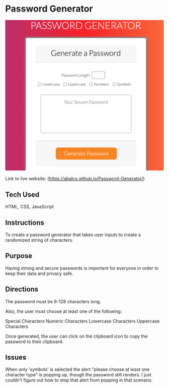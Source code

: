 # Password Generator

![Test Image 3](src/img/rmimg.png)

Link to live website: (https://abalcs.github.io/Password-Generator/)

## Tech Used
HTML, CSS, JavaScript

## Instructions
To create a password generator that takes user inputs to create a randomized string of characters.

## Purpose
Having strong and secure passwords is important for everyone in order to keep their data and privacy safe.

## Directions
The password must be 8-128 characters long.

Also, the user must choose at least one of the following:

Special Characters
Numeric Characters
Lowercase Characters
Uppercase Characters

Once generated, the user can click on the clipboard icon to copy the password to their clipboard.

## Issues
When only 'symbols' is selected the alert "please choose at least one character type" is popping up, though the password still renders.  I just couldn't figure out how to stop that alert from popping in that scenario.